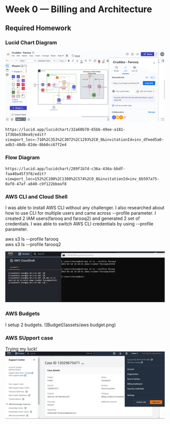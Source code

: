 # Week 0 — Billing and Architecture

## Required Homework ##

### Lucid Chart Diagram ###
![Diagram](assets/cruddur.png)

```
https://lucid.app/lucidchart/32a60b70-65bb-49ee-a181-1f36be530ea9/edit?viewport_loc=-710%2C353%2C3072%2C1293%2C0_0&invitationId=inv_dfeed5a0-adb3-48db-82de-8bb0cc67f2e4

```

### Flow Diagram ###
```
https://lucid.app/lucidchart/289f1b7d-c36a-436a-bbdf-faa40a45f3f8/edit?viewport_loc=152%2C208%2C1308%2C574%2C0_0&invitationId=inv_6b597a75-0af8-47af-a840-c9f122bbeaf8

```

### AWS CLI and Cloud Shell ###

I was able to install AWS CLI without any challenger. I also researched about how to use CLI for multiple users and came across --profile parameter. I created 2 IAM users(farooq and farooq2) and generated 2 set of credentials. I was able to switch AWS CLI credentials by using --profile parameter.

aws s3 ls --profile farooq <br>
aws s3 ls --profile farooq2

![Diagram](assets/awscli.png)

### AWS Budgets ### 
I setup 2 budgets. 
![Budget](assets/aws budget.png)

### AWS SUpport case ###
Trying my luck! 
![Credits](assets/case.png)
